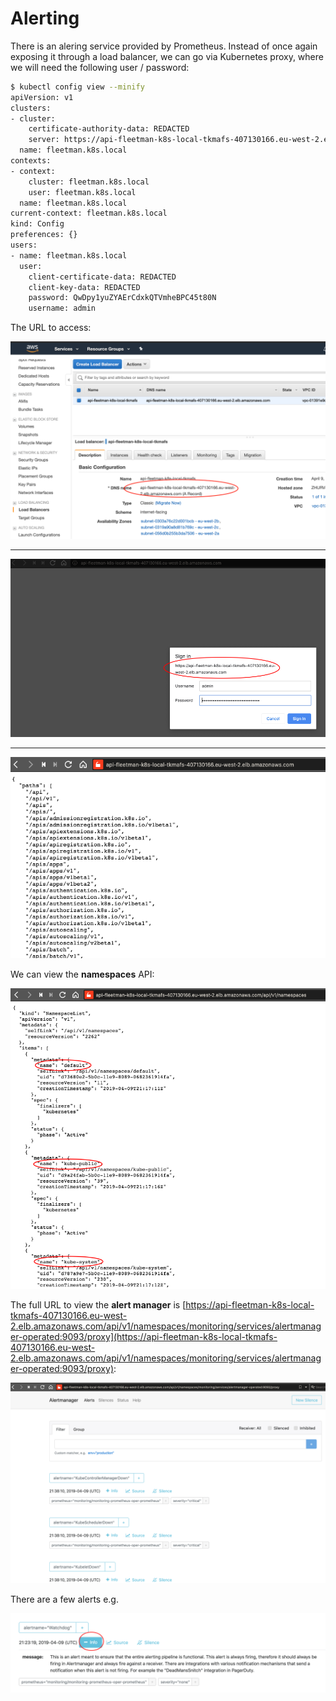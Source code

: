 # Alerting

There is an alering service provided by Prometheus. Instead of once again exposing it through a load balancer, we can go via Kubernetes proxy, where we will need the following user / password:

```bash
$ kubectl config view --minify
apiVersion: v1
clusters:
- cluster:
    certificate-authority-data: REDACTED
    server: https://api-fleetman-k8s-local-tkmafs-407130166.eu-west-2.elb.amazonaws.com
  name: fleetman.k8s.local
contexts:
- context:
    cluster: fleetman.k8s.local
    user: fleetman.k8s.local
  name: fleetman.k8s.local
current-context: fleetman.k8s.local
kind: Config
preferences: {}
users:
- name: fleetman.k8s.local
  user:
    client-certificate-data: REDACTED
    client-key-data: REDACTED
    password: QwDpy1yuZYAErCdxkQTVmheBPC45t80N
    username: admin
```

The URL to access:

![Load balancer DNS](images/load-balancer-dns.png)

---

![Proxy sign in](images/proxy-sign-in.png)

---

![Proxy signed in](images/proxy-signed-in.png)

We can view the **namespaces** API:

![Namespaces](images/api-namespaces.png)

The full URL to view the **alert manager** is [https://api-fleetman-k8s-local-tkmafs-407130166.eu-west-2.elb.amazonaws.com/api/v1/namespaces/monitoring/services/alertmanager-operated:9093/proxy](https://api-fleetman-k8s-local-tkmafs-407130166.eu-west-2.elb.amazonaws.com/api/v1/namespaces/monitoring/services/alertmanager-operated:9093/proxy):

![Alert manager](images/alert-manager.png)

There are a few alerts e.g.

![Watchdog alert](images/watchdog-alert.png)